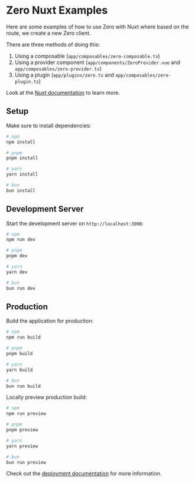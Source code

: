 # Zero Nuxt Examples

Here are some examples of how to use Zero with Nuxt where based on the route, we create a new Zero client.

There are three methods of doing this:

1. Using a composable (`app/composables/zero-composable.ts`)
2. Using a provider component (`app/components/ZeroProvider.vue` and `app/composables/zero-provider.ts`)
3. Using a plugin (`app/plugins/zero.ts` and `app/composables/zero-plugin.ts`)

Look at the [Nuxt documentation](https://nuxt.com/docs/getting-started/introduction) to learn more.

## Setup

Make sure to install dependencies:

```bash
# npm
npm install

# pnpm
pnpm install

# yarn
yarn install

# bun
bun install
```

## Development Server

Start the development server on `http://localhost:3000`:

```bash
# npm
npm run dev

# pnpm
pnpm dev

# yarn
yarn dev

# bun
bun run dev
```

## Production

Build the application for production:

```bash
# npm
npm run build

# pnpm
pnpm build

# yarn
yarn build

# bun
bun run build
```

Locally preview production build:

```bash
# npm
npm run preview

# pnpm
pnpm preview

# yarn
yarn preview

# bun
bun run preview
```

Check out the [deployment documentation](https://nuxt.com/docs/getting-started/deployment) for more information.
